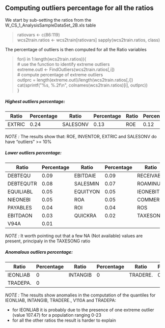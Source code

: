 ## Computing outliers percentage for all the ratios

We start by sub-setting the ratios from the W_CS_1_AnalysisSampleDataSet_2B.xls table

> ratiovars <- c(86:119)<br>
> wcs2train.ratios <- wcs2train[ratiovars]<r>
> sapply(wcs2train.ratios, class)<br>

The percentage of outliers is then computed for all the Ratio variables

> for(i in 1:length(wcs2train.ratios)){<br>
> \# use the function to identify extreme outliers<br>
> extreme.outl <- FindOutliers(wcs2train.ratios[,i])<br>
> \# compute percentage of extreme outliers<br>
> outlprc = length(extreme.outl)/length(wcs2train.ratios[,i])<br>
> cat(sprintf("%s, %.2f\n", colnames(wcs2train.ratios)[i], outlprc))<br>
> }<br>

 ##### <em>Highest outliers percentage:
| Ratio | Percentage | Ratio | Percentage | Ratio | Percentage | Ratio | Percentage |
| ----- | ---------- | ----- | -----------| ----- | ---------- | ----- | -----------|
| EXTRIC | 0.24 | SALESONV | 0.13 | ROE | 0.12 | INVENTOR | 0.1 |
</em>
<em>NOTE :</em> The results show that: ROE, INVENTOR, EXTRIC and SALESONV do have “outliers” >= 10%

 ##### <em>Lower outliers percentage:
| Ratio | Percentage | Ratio | Percentage | Ratio | Percentage | Ratio | Percentage |
| ----- | ---------- | ----- | -----------| ----- | ---------- | ----- | -----------|
| DEBTEQU | 0.09 | EBITDAIE | 0.09 | RECEIVAB | 0.09 | ROETR | 0.09 | 
| DEBTEQUTR | 0.08 | SALESMIN | 0.07 | ROAMINUS | 0.06 | V95A | 0.06 |  
| EQUILIABL | 0.05 | EQUITYON | 0.05 | IEONEBIT | 0.05 | IEONFINA. | 0.05 |
| NIEONEBI | 0.05 | ROA | 0.05 | COMMERCI | 0.04 | CURRENT | 0.04 |
| PAYABLES | 0.04 | ROI | 0.04 | ROS | 0.04 | V89A | 0.03 |
| EBITDAON | 0.03 | QUICKRA | 0.02 | TAXESONG | 0.02 | ASSETSTU | 0.01 |
| V94A | 0.01 |    |    |    |    |    |    |
</em>
<em>NOTE :</em> It worth pointing out that a few NA (Not available) values are present, principaly in the TAXESONG ratio


 ##### <em>Anomalous outliers percentage:
| Ratio | Percentage | Ratio | Percentage | Ratio | Percentage | Ratio | Percentage |
| ----- | ---------- | ----- | -----------| ----- | ---------- | ----- | -----------|
| IEONLIAB | 0 | INTANGIB | 0 | TRADERE. | 0 | V110A | 0 |
| TRADEPA. | 0 |    |    |    |    |    |    |
</em>
<em>NOTE :</em> The results show anomalies in the computation of the quantiles for IEONLIAB, INTANGIB, TRADERE., V110A and TRADEPA:

- for IEONLIAB it is probably due to the presence of one extreme outlier (value 107.47) for a population ranging 0-23
- for all the other ratios the result is harder to explain



